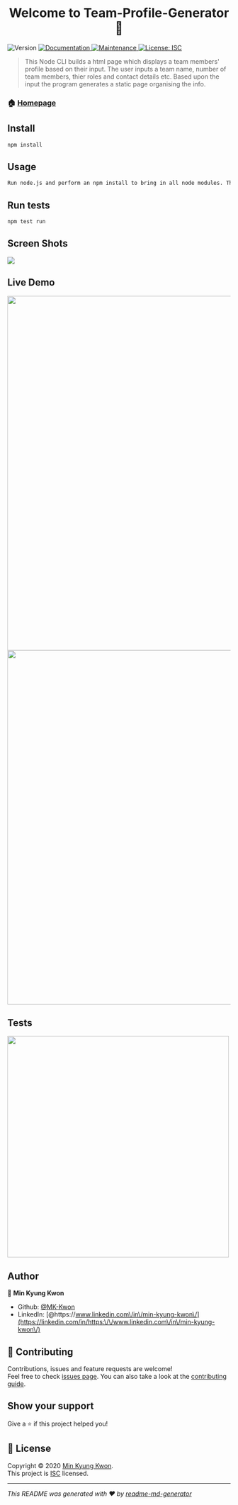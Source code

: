 <h1 align="center">Welcome to Team-Profile-Generator 👋</h1>
<p>
  <img alt="Version" src="https://img.shields.io/badge/version-1.0.0-blue.svg?cacheSeconds=2592000" />
  <a href="https://github.com/MK-Kwon/Team-Profile-Generator#readme" target="_blank">
    <img alt="Documentation" src="https://img.shields.io/badge/documentation-yes-brightgreen.svg" />
  </a>
  <a href="https://github.com/MK-Kwon/Team-Profile-Generator/graphs/commit-activity" target="_blank">
    <img alt="Maintenance" src="https://img.shields.io/badge/Maintained%3F-yes-green.svg" />
  </a>
  <a href="https://github.com/MK-Kwon/Team-Profile-Generator/blob/master/LICENSE" target="_blank">
    <img alt="License: ISC" src="https://img.shields.io/github/license/MK-Kwon/team-profile-generator" />
  </a>
</p>

> This Node CLI builds a html page which displays a team members' profile based on their input. The user inputs a team name, number of team members, thier roles and contact details etc. Based upon the input the program generates a static page organising the info.


### 🏠 [Homepage](https://github.com/MK-Kwon/Team-Profile-Generator#readme)

## Install

```sh
npm install
```

## Usage

```sh
Run node.js and perform an npm install to bring in all node modules. Then run the program with the command node index.js
```

## Run tests

```sh
npm test run
```
## Screen Shots

<img src="http://drive.google.com/uc?id=1a_DmHgh1lBmpVBQuZzcAkJBdrx2I5J5b">

## Live Demo

<img src="https://media.giphy.com/media/YMFWaM57qzeF9z1Vpu/giphy.gif" width ="800">
<img src="https://media.giphy.com/media/QxwdKsKXeJgrzyhuYi/giphy.gif" width ="800">

## Tests

<img src="http://drive.google.com/uc?id=1wSLkYcGEQTbI2YXm_eK1SSOtVEoJQxHg" width="500">

## Author

👤 **Min Kyung Kwon**

* Github: [@MK-Kwon](https://github.com/MK-Kwon)
* LinkedIn: [@https:\/\/www.linkedin.com\/in\/min-kyung-kwon\/](https://linkedin.com/in/https:\/\/www.linkedin.com\/in\/min-kyung-kwon\/)

## 🤝 Contributing

Contributions, issues and feature requests are welcome!<br />Feel free to check [issues page](https://github.com/MK-Kwon/Team-Profile-Generator/issues). You can also take a look at the [contributing guide](https://github.com/MK-Kwon/Team-Profile-Generator/blob/master/CONTRIBUTING.md).

## Show your support

Give a ⭐️ if this project helped you!

## 📝 License

Copyright © 2020 [Min Kyung Kwon](https://github.com/MK-Kwon).<br />
This project is [ISC](https://github.com/MK-Kwon/Team-Profile-Generator/blob/master/LICENSE) licensed.

***
_This README was generated with ❤️ by [readme-md-generator](https://github.com/kefranabg/readme-md-generator)_
